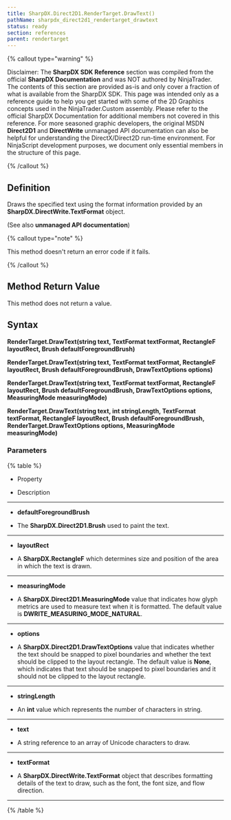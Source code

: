 ```yaml
---
title: SharpDX.Direct2D1.RenderTarget.DrawText()
pathName: sharpdx_direct2d1_rendertarget_drawtext
status: ready
section: references
parent: rendertarget
---
```


{% callout type="warning" %}

Disclaimer: The **SharpDX SDK Reference** section was compiled from the official **SharpDX Documentation** and was NOT authored by NinjaTrader. The contents of this section are provided as-is and only cover a fraction of what is available from the SharpDX SDK. This page was intended only as a reference guide to help you get started with some of the 2D Graphics concepts used in the NinjaTrader.Custom assembly. Please refer to the official SharpDX Documentation for additional members not covered in this reference. For more seasoned graphic developers, the original MSDN **Direct2D1** and **DirectWrite** unmanaged API documentation can also be helpful for understanding the DirectX/Direct2D run-time environment. For NinjaScript development purposes, we document only essential members in the structure of this page.

{% /callout %}

## Definition

Draws the specified text using the format information provided by an **SharpDX.DirectWrite.TextFormat** object.

(See also **unmanaged API documentation**)

{% callout type="note" %}

This method doesn't return an error code if it fails.

{% /callout %}

## Method Return Value

This method does not return a value.

## Syntax

**RenderTarget.DrawText(string text, TextFormat textFormat, RectangleF layoutRect, Brush defaultForegroundBrush)**

**RenderTarget.DrawText(string text, TextFormat textFormat, RectangleF layoutRect, Brush defaultForegroundBrush, DrawTextOptions options)**  

**RenderTarget.DrawText(string text, TextFormat textFormat, RectangleF layoutRect, Brush defaultForegroundBrush, DrawTextOptions options, MeasuringMode measuringMode)**  

**RenderTarget.DrawText(string text, int stringLength, TextFormat textFormat, RectangleF layoutRect, Brush defaultForegroundBrush, RenderTarget.DrawTextOptions options, MeasuringMode measuringMode)**

### Parameters

{% table %}

* Property

* Description

---

* **defaultForegroundBrush**

* The **SharpDX.Direct2D1.Brush** used to paint the text.

---

* **layoutRect**

* A **SharpDX.RectangleF** which determines size and position of the area in which the text is drawn.

---

* **measuringMode**

* A **SharpDX.Direct2D1.MeasuringMode** value that indicates how glyph metrics are used to measure text when it is formatted. The default value is **DWRITE_MEASURING_MODE_NATURAL**.

---

* **options**

* A **SharpDX.Direct2D1.DrawTextOptions** value that indicates whether the text should be snapped to pixel boundaries and whether the text should be clipped to the layout rectangle. The default value is **None**, which indicates that text should be snapped to pixel boundaries and it should not be clipped to the layout rectangle.

---

* **stringLength**

* An **int** value which represents the number of characters in string.

---

* **text**

* A string reference to an array of Unicode characters to draw.

---

* **textFormat**

* A **SharpDX.DirectWrite.TextFormat** object that describes formatting details of the text to draw, such as the font, the font size, and flow direction.

---

{% /table %}

